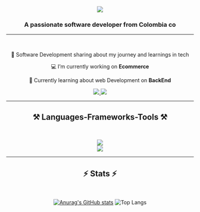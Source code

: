 <h1 align="center">
    <img src="https://readme-typing-svg.herokuapp.com/?font=Righteous&size=35&center=true&vCenter=true&width=500&height=70&duration=4000&lines=Hi+There!+👋;+I'm+Ivan+Rodriguez!;" />
</h1>

<h3 align="center">A passionate software developer from Colombia co</h3>

<hr/>
<br/>

<div align="center">
 
 🌱 Software Development sharing about my journey and learnings in tech

 💻 I’m currently working on **Ecommerce**

 💭 Currently learning about web Development on **BackEnd**

 <div align="center"> 
  <a href="mailto:ivanrodsh@gmail.com">
    <img src="https://img.shields.io/badge/Gmail-333333?style=for-the-badge&logo=gmail&logoColor=red" />
  </a>
     <a href="www.linkedin.com/in/ivan-felipe-rodriguez-moreno-a0b2a1310" target="_blank">
    <img src="https://img.shields.io/badge/LinkedIn-0077B5?style=for-the-badge&logo=linkedin&logoColor=white" target="_blank" />
  </a>
   
</div>
<hr/>

<h2 align="center">⚒️ Languages-Frameworks-Tools ⚒️</h2>
<br/>
<p align="center">
  <a href="https://skillicons.dev">
    <img src="https://skillicons.dev/icons?i=git,github,vscode,docker,postgres,mysql,postman,discord,figma"/>
    <br/>
    <img src="https://skillicons.dev/icons?i=java,js,ts,nodejs,nestjs,express,css,cs,dotnet,html"/>
  </a>
</p>
<hr/>
 <h2 align="center">⚡ Stats ⚡</h2>
<br>

[![Anurag's GitHub stats](https://test-git-main-shusdes-projects.vercel.app/api?username=IvanRodDev&theme=react&show_icons=true&rank_icon=github)](https://github.com/IvanRodDev/github-readme-stats)
![Top Langs](https://test-git-main-shusdes-projects.vercel.app/api/top-langs/?username=IvanRodDev&layout=compact&theme=react&show_icons=true&rank_icon=github)

<br/><br/>

 </div>
